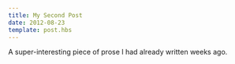 ```yaml
---
title: My Second Post
date: 2012-08-23
template: post.hbs
---
```


A super-interesting piece of prose I had already written weeks ago.